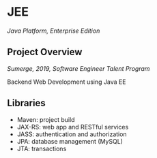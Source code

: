 # JEE
*Java Platform, Enterprise Edition*

## Project Overview
*Sumerge, 2019, Software Engineer Talent Program*

Backend Web Development using Java EE

## Libraries

* Maven: project build
* JAX-RS: web app and RESTful services
* JASS: authentication and authorization
* JPA: database management (MySQL)
* JTA: transactions